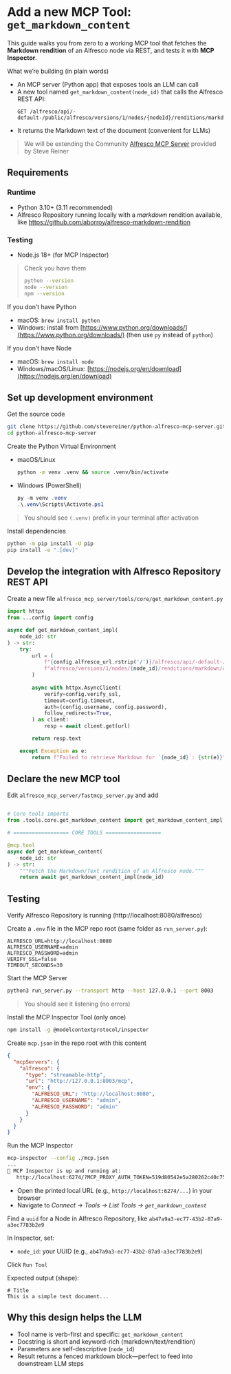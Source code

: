 # Add a new MCP Tool: `get_markdown_content`

This guide walks you from zero to a working MCP tool that fetches the **Markdown rendition** of an Alfresco node via REST, and tests it with **MCP Inspector**.

What we’re building (in plain words)

* An MCP server (Python app) that exposes tools an LLM can call
* A new tool named `get_markdown_content(node_id)` that calls the Alfresco REST API:
  ```
  GET /alfresco/api/-default-/public/alfresco/versions/1/nodes/{nodeId}/renditions/markdown/content
  ```
* It returns the Markdown text of the document (convenient for LLMs)

> We will be extending the Community [Alfresco MCP Server](https://github.com/stevereiner/python-alfresco-mcp-server.git) provided by Steve Reiner

## Requirements

### Runtime

* Python 3.10+ (3.11 recommended)
* Alfresco Repository running locally with a *markdown* rendition available, like https://github.com/aborroy/alfresco-markdown-rendition

### Testing

* Node.js 18+ (for MCP Inspector)

> Check you have them
>
> ```bash
> python --version
> node --version
> npm --version
> ```

If you don’t have Python

* macOS: `brew install python`
* Windows: install from [https://www.python.org/downloads/](https://www.python.org/downloads/) (then use `py` instead of `python`)

If you don’t have Node

* macOS: `brew install node`
* Windows/macOS/Linux: [https://nodejs.org/en/download](https://nodejs.org/en/download)

## Set up development environment

Get the source code

```bash
git clone https://github.com/stevereiner/python-alfresco-mcp-server.git
cd python-alfresco-mcp-server
```

Create the Python Virtual Environment

* macOS/Linux

  ```bash
  python -m venv .venv && source .venv/bin/activate
  ```
* Windows (PowerShell)

  ```powershell
  py -m venv .venv
  .\.venv\Scripts\Activate.ps1
  ```

> You should see `(.venv)` prefix in your terminal after activation

Install dependencies

```bash
python -m pip install -U pip
pip install -e ".[dev]"
```

## Develop the integration with Alfresco Repository REST API

Create a new file `alfresco_mcp_server/tools/core/get_markdown_content.py`

```python
import httpx
from ...config import config

async def get_markdown_content_impl(
    node_id: str
) -> str:
    try:
        url = (
            f"{config.alfresco_url.rstrip('/')}/alfresco/api/-default-/public/"
            f"alfresco/versions/1/nodes/{node_id}/renditions/markdown/content"
        )
        
        async with httpx.AsyncClient(
            verify=config.verify_ssl,
            timeout=config.timeout,
            auth=(config.username, config.password),
            follow_redirects=True,
        ) as client:
            resp = await client.get(url)

        return resp.text

    except Exception as e:
        return f"Failed to retrieve Markdown for `{node_id}`: {str(e)}"

```

## Declare the new MCP tool

Edit `alfresco_mcp_server/fastmcp_server.py` and add

```python

# Core tools imports
from .tools.core.get_markdown_content import get_markdown_content_impl

# ================== CORE TOOLS ==================

@mcp.tool
async def get_markdown_content(
    node_id: str
) -> str:
    """Fetch the Markdown/Text rendition of an Alfresco node."""
    return await get_markdown_content_impl(node_id)
```

## Testing

Verify Alfresco Repository is running (http://localhost:8080/alfresco)

Create a `.env` file in the MCP repo root (same folder as `run_server.py`):

```dotenv
ALFRESCO_URL=http://localhost:8080
ALFRESCO_USERNAME=admin
ALFRESCO_PASSWORD=admin
VERIFY_SSL=false
TIMEOUT_SECONDS=30
```

Start the MCP Server

```bash
python3 run_server.py --transport http --host 127.0.0.1 --port 8003
```

> You should see it listening (no errors)

Install the MCP Inspector Tool (only once)

```bash
npm install -g @modelcontextprotocol/inspector
```

Create `mcp.json` in the repo root with this content

```json
{
  "mcpServers": {
    "alfresco": {
      "type": "streamable-http",
      "url": "http://127.0.0.1:8003/mcp",
      "env": {
        "ALFRESCO_URL": "http://localhost:8080",
        "ALFRESCO_USERNAME": "admin",
        "ALFRESCO_PASSWORD": "admin"
      }
    }
  }
}
```

Run the MCP Inspector

```bash
mcp-inspector --config ./mcp.json
...
🚀 MCP Inspector is up and running at:
   http://localhost:6274/?MCP_PROXY_AUTH_TOKEN=519d80542e5a280262c40c757ef90176bf7adbabe51e332cb17a0e3e1f9e9570
```

* Open the printed local URL (e.g., `http://localhost:6274/...`) in your browser
* Navigate to *Connect → Tools → List Tools → `get_markdown_content`*

Find a `uuid` for a Node in Alfresco Repository, like `ab47a9a3-ec77-43b2-87a9-a3ec7783b2e9`

In Inspector, set:

* `node_id`: your UUID (e.g., `ab47a9a3-ec77-43b2-87a9-a3ec7783b2e9`)

Click `Run Tool`

Expected output (shape):

```
# Title
This is a simple test document...
```

## Why this design helps the LLM

- Tool name is verb-first and specific: `get_markdown_content`
- Docstring is short and keyword-rich (markdown/text/rendition)
- Parameters are self-descriptive (`node_id`)
- Result returns a fenced markdown block—perfect to feed into downstream LLM steps
